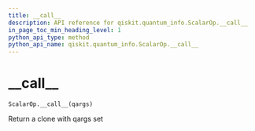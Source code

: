 ```yaml
---
title: __call__
description: API reference for qiskit.quantum_info.ScalarOp.__call__
in_page_toc_min_heading_level: 1
python_api_type: method
python_api_name: qiskit.quantum_info.ScalarOp.__call__
---
```


# \_\_call\_\_

<span id="qiskit.quantum_info.ScalarOp.__call__" />

`ScalarOp.__call__(qargs)`

Return a clone with qargs set


